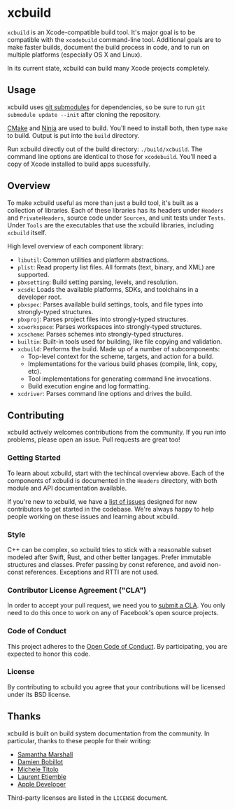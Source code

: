 # xcbuild

`xcbuild` is an Xcode-compatible build tool. It's major goal is to be compatible with the `xcodebuild` command-line tool. Additional goals are to make faster builds, document the build process in code, and to run on multiple platforms (especially OS X and Linux).

In its current state, xcbuild can build many Xcode projects completely.

## Usage

xcbuild uses [git submodules](https://www.kernel.org/pub/software/scm/git/docs/git-submodule.html) for dependencies, so be sure to run `git submodule update --init` after cloning the repository.

[CMake](http://www.cmake.org) and [Ninja](https://martine.github.io/ninja/) are used to build. You'll need to install both, then type `make` to build. Output is put into the `build` directory.

Run xcbuild directly out of the build directory: `./build/xcbuild`. The command line options are identical to those for `xcodebuild`. You'll need a copy of Xcode installed to build apps sucessfully.

## Overview

To make xcbuild useful as more than just a build tool, it's built as a collection of libraries. Each of these libraries has its headers under `Headers` and `PrivateHeaders`, source code under `Sources`, and unit tests under `Tests`. Under `Tools` are the executables that use the xcbuild libraries, including `xcbuild` itself.

High level overview of each component library:

 - `libutil`: Common utilities and platform abstractions.
 - `plist`: Read property list files. All formats (text, binary, and XML) are supported.
 - `pbxsetting`: Build setting parsing, levels, and resolution.
 - `xcsdk`: Loads the available platforms, SDKs, and toolchains in a developer root.
 - `pbxspec`: Parses available build settings, tools, and file types into strongly-typed structures.
 - `pbxproj`: Parses project files into strongly-typed structures.
 - `xcworkspace`: Parses workspaces into strongly-typed structures.
 - `xcscheme`: Parses schemes into strongly-typed structures.
 - `builtin`: Built-in tools used for building, like file copying and validation.
 - `xcbuild`: Performs the build. Made up of a number of subcomponents:
   - Top-level context for the scheme, targets, and action for a build.
   - Implementations for the various build phases (compile, link, copy, etc).
   - Tool implementations for generating command line invocations.
   - Build execution engine and log formatting.
 - `xcdriver`: Parses command line options and drives the build.

## Contributing

xcbuild actively welcomes contributions from the community. If you run into problems, please open an issue. Pull requests are great too!

### Getting Started

To learn about xcbuild, start with the techincal overview above. Each of the components of xcbulid is documented in the `Headers` directory, with both module and API documentation available.

If you're new to xcbuild, we have a [list of issues](https://github.com/facebook/xcbuild/labels/help%20wanted) designed for new contributors to get started in the codebase. We're always happy to help people working on these issues and learning about xcbuild.

### Style

C++ can be complex, so xcbuild tries to stick with a reasonable subset modeled after Swift, Rust, and other better langages. Prefer immutable structures and classes. Prefer passing by const reference, and avoid non-const references. Exceptions and RTTI are not used.

### Contributor License Agreement ("CLA")

In order to accept your pull request, we need you to [submit a CLA](https://code.facebook.com/cla). You only need to do this once to work on any of Facebook's open source projects.

### Code of Conduct

This project adheres to the [Open Code of Conduct](http://todogroup.org/opencodeofconduct/#xcbuild/opensource@fb.com). By participating, you are expected to honor this code.

### License

By contributing to xcbuild you agree that your contributions will be licensed under its BSD license.

## Thanks

xcbuild is built on build system documentation from the community. In particular, thanks to these people for their writing:

 - [Samantha Marshall](http://pewpewthespells.com)
 - [Damien Bobillot](http://maxao.free.fr/xcode-plugin-interface/)
 - [Michele Titolo](http://michele.io)
 - [Laurent Etiemble](http://www.monobjc.net/xcode-project-file-format.html)
 - [Apple Developer](https://developer.apple.com/legacy/library/documentation/DeveloperTools/Conceptual/XcodeBuildSystem/Xcode_Build_System.pdf)

Third-party licenses are listed in the `LICENSE` document.
